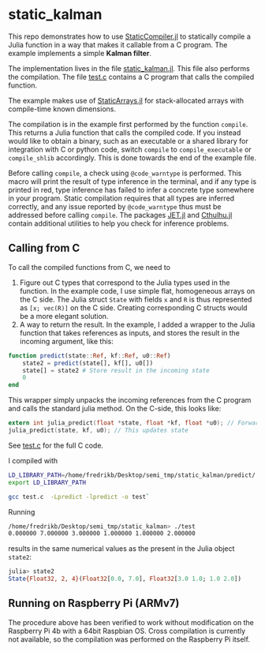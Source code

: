 # static_kalman
This repo demonstrates how to use [StaticCompiler.jl](https://github.com/tshort/StaticCompiler.jl) to statically compile a Julia function in a way that makes it callable from a C program. The example implements a simple **Kalman filter**.

The implementation lives in the file [static_kalman.jl](https://github.com/baggepinnen/static_kalman/blob/main/static_kalman.jl). This file also performs the compilation. The file [test.c](https://github.com/baggepinnen/static_kalman/blob/main/test.c) contains a C program that calls the compiled function.


The example makes use of [StaticArrays.jl](https://github.com/JuliaArrays/StaticArrays.jl/) for stack-allocated arrays with compile-time known dimensions.

The compilation is in the example first performed by the function `compile`. This returns a Julia function that calls the compiled code. If you instead would like to obtain a binary, such as an executable or a shared library for integration with C or python code, switch `compile` to `compile_executable` or `compile_shlib` accordingly. This is done towards the end of the example file.

Before calling `compile`, a check using `@code_warntype` is performed. This macro will print the result of type inference in the terminal, and if any type is printed in red, type inference has failed to infer a concrete type somewhere in your program. Static compilation requires that all types are inferred correctly, and any issue reported by `@code_warntype` thus must be addressed before calling `compile`. The packages [JET.jl](https://github.com/aviatesk/JET.jl) and [Cthulhu.jl](https://github.com/JuliaDebug/Cthulhu.jl) contain additional utilities to help you check for inference problems.

## Calling from C
To call the compiled functions from C, we need to
1. Figure out C types that correspond to the Julia types used in the function. In the example code, I use simple flat, homogeneous arrays on the C side. The Julia struct `State` with fields `x` and `R` is thus represented as `[x; vec(R)]` on the C side. Creating corresponding C structs would be a more elegant solution.
2. A way to return the result. In the example, I added a wrapper to the Julia function that takes references as inputs, and stores the result in the incoming argument, like this:
```julia
function predict(state::Ref, kf::Ref, u0::Ref)
    state2 = predict(state[], kf[], u0[])
    state[] = state2 # Store result in the incoming state
    0
end
```
This wrapper simply unpacks the incoming references from the C program and calls the standard julia method. On the C-side, this looks like:
```c
extern int julia_predict(float *state, float *kf, float *u0); // Forward declaration
julia_predict(state, kf, u0); // This updates state
```
See [test.c](https://github.com/baggepinnen/static_kalman/blob/main/test.c) for the full C code.

I compiled with
```bash
LD_LIBRARY_PATH=/home/fredrikb/Desktop/semi_tmp/static_kalman/predict/
export LD_LIBRARY_PATH

gcc test.c  -Lpredict -lpredict -o test`
```

Running
```bash
/home/fredrikb/Desktop/semi_tmp/static_kalman> ./test
0.000000 7.000000 3.000000 1.000000 1.000000 2.000000 
```
results in the same numerical values as the present in the Julia object `state2`:
```julia
julia> state2
State{Float32, 2, 4}(Float32[0.0, 7.0], Float32[3.0 1.0; 1.0 2.0])
```

## Running on Raspberry Pi (ARMv7)
The procedure above has been verified to work without modification on the Raspberry Pi 4b with a 64bit Raspbian OS. Cross compilation is currently not available, so the compilation was performed on the Raspberry Pi itself.